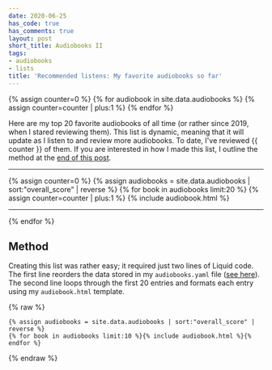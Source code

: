 ```yaml
---
date: 2020-06-25
has_code: true
has_comments: true
layout: post
short_title: Audiobooks II
tags:
- audiobooks
- lists
title: 'Recommended listens: My favorite audiobooks so far'
---
```


{% assign counter=0 %}
{% for audiobook in site.data.audiobooks %}
  {% assign counter=counter | plus:1 %}
{% endfor %}

Here are my top 20 favorite audiobooks of all time (or rather since 2019, when I stared reviewing them). This list is
dynamic, meaning that it will update as I listen to and review more audiobooks. To date, I've reviewed {{ counter }} of
them. If you are interested in how I made this list, I outline the method at the [end of this post](#method).
<hr>
{% assign counter=0 %}
{% assign audiobooks = site.data.audiobooks | sort:"overall_score" | reverse %}
{% for book in audiobooks limit:20 %}
  {% assign counter=counter | plus:1 %}
  {% include audiobook.html %}<hr>
{% endfor %}

## Method

Creating this list was rather easy; it required just two lines of Liquid code. The first
line reorders the data stored in my `audiobooks.yaml` file ([see here](audiobooks#code)).
The second line loops through the first 20 entries and formats each entry using my
`audiobook.html` template.

{% raw %}
```liquid
{% assign audiobooks = site.data.audiobooks | sort:"overall_score" | reverse %}
{% for book in audiobooks limit:10 %}{% include audiobook.html %}{% endfor %}
```
{% endraw %}